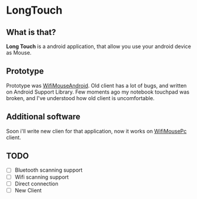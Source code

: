 # LongTouch
## What is that?
**Long Touch** is a android application, that allow you use your android device as Mouse.
## Prototype
Prototype was [WifiMouseAndroid](https://github.com/syncended/WifiMouseAndroid). Old client has a lot of bugs, and written on Android Support Library.
Few moments ago my notebook touchpad was broken, and I've understood how old client is uncomfortable.
## Additional software
Soon i'll write new clien for that application, now it works on [WifiMousePc](https://github.com/syncended/WifiMousePC) client.
## TODO
- [ ] Bluetooth scanning support
- [ ] Wifi scanning support
- [ ] Direct connection
- [ ] New Client
